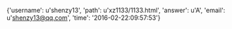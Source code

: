 {'username': u'shenzy13', 'path': u'xz1133/1133.html', 'answer': u'A', 'email': u'shenzy13@qq.com', 'time': '2016-02-22:09:57:53'}